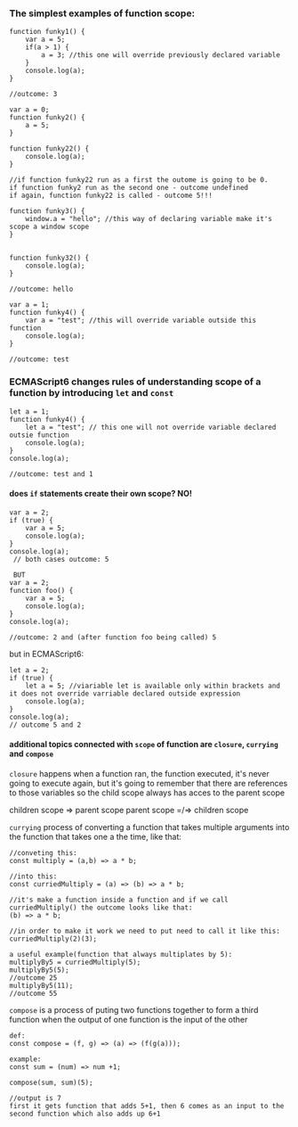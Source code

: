 ### The simplest examples of function scope:
````
function funky1() {
    var a = 5;
    if(a > 1) {
        a = 3; //this one will override previously declared variable
    }
    console.log(a);
}

//outcome: 3
````
````
var a = 0;
function funky2() {
    a = 5;
}

function funky22() {
    console.log(a);
}

//if function funky22 run as a first the outome is going to be 0.
if function funky2 run as the second one - outcome undefined
if again, function funky22 is called - outcome 5!!!
````
````
function funky3() {
    window.a = "hello"; //this way of declaring variable make it's scope a window scope
}


function funky32() {
    console.log(a);
}

//outcome: hello
````
````
var a = 1;
function funky4() {
    var a = "test"; //this will override variable outside this function
    console.log(a);
}

//outcome: test
````
### ECMAScript6 changes rules of understanding scope of a function by introducing `let` and `const`
````
let a = 1;
function funky4() {
    let a = "test"; // this one will not override variable declared outsie function
    console.log(a);
}
console.log(a);

//outcome: test and 1
````

#### does `if` statements create their own scope? NO!
````
var a = 2;
if (true) {
    var a = 5;
    console.log(a);
}
console.log(a);
 // both cases outcome: 5

 BUT
var a = 2;
function foo() {
    var a = 5;
    console.log(a);
}
console.log(a);

//outcome: 2 and (after function foo being called) 5
````
but in ECMAScript6:
````
let a = 2;
if (true) {
    let a = 5; //viariable let is available only within brackets and it does not override varriable declared outside expression
    console.log(a);
}
console.log(a);
// outcome 5 and 2
````
#### additional topics connected with `scope` of function are `closure`, `currying` and `compose`
`closure` happens when a function ran, the function executed, it's never going to execute again, but it's going to remember that there are references to those variables so the
child scope always has acces to the parent scope

children scope => parent scope
parent scope =/=> children scope


`currying` process of converting a function that takes multiple arguments into the function that takes one a the time, like that:
```
//conveting this:
const multiply = (a,b) => a * b;

//into this:
const curriedMultiply = (a) => (b) => a * b; 

//it's make a function inside a function and if we call curriedMultiply() the outcome looks like that:
(b) => a * b;

//in order to make it work we need to put need to call it like this:
curriedMultiply(2)(3);

a useful example(function that always multiplates by 5):
multiplyBy5 = curriedMultiply(5);
multiplyBy5(5);
//outcome 25
multiplyBy5(11);
//outcome 55
```
`compose` is a process of puting two functions together to form a third function when the output of one function is the input of the other
```
def:
const compose = (f, g) => (a) => (f(g(a)));

example:
const sum = (num) => num +1;

compose(sum, sum)(5);

//output is 7
first it gets function that adds 5+1, then 6 comes as an input to the second function which also adds up 6+1
```

